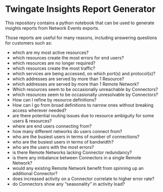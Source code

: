 # Twingate Insights Report Generator



This repository contains a python notebook that can be used to generate insights reports from Network Events exports.

Those reports are useful for many reasons, including answering questions for customers such as:

- which are my most active resources?
- which resources create the most errors for end users?
- which resources are no longer required?
- which resources create the most traffic?
- which services are being accessed, on which port(s) and protocol(s)?
- which addresses are served by more than 1 Resource?
- which addresses are served by more than 1 Remote Network?
- Which resources seem to be occasionally unreachable by Connectors?
- which resources seem to be occasionally unresolvable by Connectors?
- How can I refine by resource definitions?
- How can I go from broad definitions to narrow ones without breaking access wherever needed?
- are there potential routing issues due to resource ambiguity for some users & resources?
- where are end users connecting from?
- how many different networks do users connect from?
- who are the busiest users in terms of number of connections?
- who are the busiest users in terms of bandwidth?
- who are the users with the most errors?
- is there Remote Networks lacking Connector redundancy?
- is there any imbalance between Connectors in a single Remote Network?
- would any existing Remote Network benefit from spinning up an additional Connector?
- does increased activity on a Connector correlate to higher error rate?
- do Connectors show any “seasonality” in activity load?
